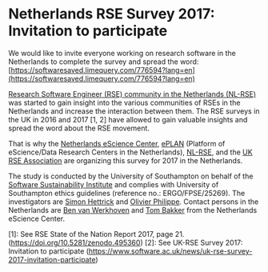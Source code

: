 # Netherlands RSE Survey 2017: Invitation to participate

We would like to invite everyone working on research software in the Netherlands to complete
the survey and spread the word:
[https://softwaresaved.limequery.com/776594?lang=en](https://softwaresaved.limequery.com/776594?lang=en)

[Research Software Engineer (RSE) community in the Netherlands 
(NL-RSE)](http://nl-rse.org) was started to gain insight into the various communities 
of RSEs in the Netherlands and increase the interaction between them. The RSE surveys 
in the UK in 2016 and 2017 [1, 2] have allowed to gain valuable insights and spread the 
word about the RSE movement.

That is why the [Netherlands eScience Center](https://www.esciencecenter.nl/), 
[ePLAN](https://escience-platform.nl/) (Platform of eScience/Data Research Centers in 
the Netherlands), [NL-RSE](http://nl-rse.org/), and the [UK RSE 
Association](http://rse.ac.uk/) are organizing this survey for 2017 in the Netherlands.

The study is conducted by the University of Southampton on behalf of the [Software 
Sustainability Institute](http://software.ac.uk/) and complies with University of 
Southampton ethics guidelines (reference no.: ERGO/FPSE/25269). The investigators are 
[Simon Hettrick](mailto:s.hettrick@software.ac.uk) and [Olivier 
Philippe](mailto:olivier.philippe@soton.ac.uk). Contact persons in the Netherlands are 
[Ben van Werkhoven](mailto:b.vanwerkhoven@esciencecenter.nl) and [Tom 
Bakker](mailto:t.bakker@esciencecenter.nl) from the Netherlands eScience Center.

[1]: See RSE State of the Nation Report 2017, page 21. (https://doi.org/10.5281/zenodo.495360)
[2]: See UK-RSE Survey 2017: Invitation to participate (https://www.software.ac.uk/news/uk-rse-survey-2017-invitation-participate)

